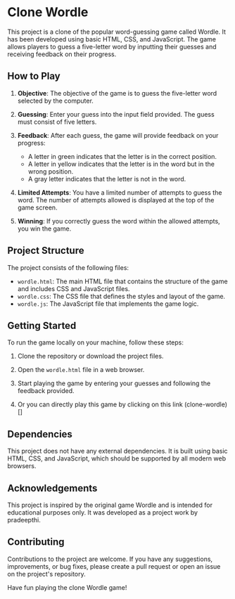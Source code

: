 # Clone Wordle

This project is a clone of the popular word-guessing game called Wordle. It has been developed using basic HTML, CSS, and JavaScript. The game allows players to guess a five-letter word by inputting their guesses and receiving feedback on their progress.

## How to Play

1. **Objective**: The objective of the game is to guess the five-letter word selected by the computer.

2. **Guessing**: Enter your guess into the input field provided. The guess must consist of five letters.

3. **Feedback**: After each guess, the game will provide feedback on your progress:
   - A letter in green indicates that the letter is in the correct position.
   - A letter in yellow indicates that the letter is in the word but in the wrong position.
   - A gray letter indicates that the letter is not in the word.

4. **Limited Attempts**: You have a limited number of attempts to guess the word. The number of attempts allowed is displayed at the top of the game screen.

5. **Winning**: If you correctly guess the word within the allowed attempts, you win the game.

## Project Structure

The project consists of the following files:

- `wordle.html`: The main HTML file that contains the structure of the game and includes CSS and JavaScript files.
- `wordle.css`: The CSS file that defines the styles and layout of the game.
- `wordle.js`: The JavaScript file that implements the game logic.

## Getting Started

To run the game locally on your machine, follow these steps:

1. Clone the repository or download the project files.

2. Open the `wordle.html` file in a web browser.

3. Start playing the game by entering your guesses and following the feedback provided.

4. Or you can directly play this game by clicking on this link (clone-wordle)[]

## Dependencies

This project does not have any external dependencies. It is built using basic HTML, CSS, and JavaScript, which should be supported by all modern web browsers.

## Acknowledgements

This project is inspired by the original game Wordle and is intended for educational purposes only. It was developed as a project work by pradeepthi.

## Contributing

Contributions to the project are welcome. If you have any suggestions, improvements, or bug fixes, please create a pull request or open an issue on the project's repository.


Have fun playing the clone Wordle game!
